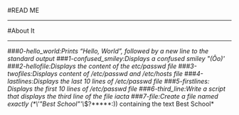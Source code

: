 #READ ME<br>
*************************
#About It
*************************
###*0-hello_world:Prints “Hello, World”, followed by a new line to the standard output*
###*1-confused_smiley:Displays a confused smiley "(Ôo)'*
###*2-hellofile:Displays the content of the etc/passwd file*
###*3-twofiles:Displays content of /etc/passwd and /etc/hosts file*
###*4-lastlines:Displays the last 10 lines of /etc/passwd file*
###*5-firstlines: Displays the first 10 lines of /etc/passwd file*
###*6-third_line:Write a script that displays the third line of the file iacta*
###*7-file:Create a file named exactly (\*\\'"Best School"\'\\*$\?\*\*\*\*\*:)) containing the text Best School*
